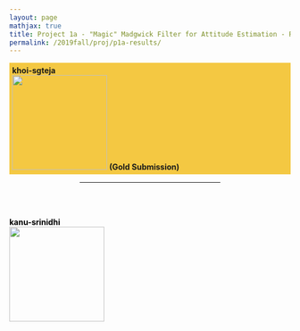 ```yaml
---
layout: page
mathjax: true
title: Project 1a - "Magic" Madgwick Filter for Attitude Estimation - Results
permalink: /2019fall/proj/p1a-results/
---
```



<!-- Gold -->
<p style="background-color:#f4c842; padding:5px">
<b>khoi-sgteja</b><br>
<a href="/assets/2019/p1/results/pdf/khoi_sgteja_p1-min.pdf"> 
<img src="/assets/2019/p1/results/jpg/khoi_sgteja_p1.jpg" height="170"></a>
<b>(Gold Submission)<br>

<!-- Other Submissions -->

<p></p>

<center>
<hr width="50%">
</center>
<br><br>

<font color="black">

<b><b>kanu-srinidhi</b><br>
</b><a href="/assets/2019/p1/results/pdf/jdkanu_p1-min.pdf"> 
<img src="/assets/2019/p1/results/jpg/jdkanu_p1.jpg" height="170"></a>
<br><br>
